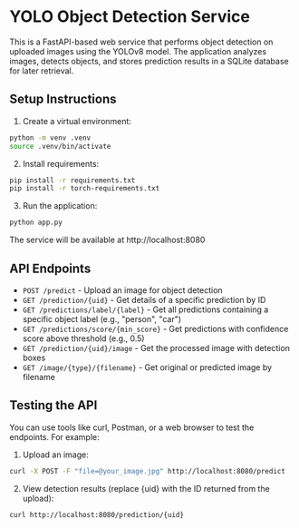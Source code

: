 # YOLO Object Detection Service

This is a FastAPI-based web service that performs object detection on uploaded images using the YOLOv8 model. The application analyzes images, detects objects, and stores prediction results in a SQLite database for later retrieval.

## Setup Instructions

1. Create a virtual environment:
```bash
python -m venv .venv
source .venv/bin/activate
```

2. Install requirements:
```bash
pip install -r requirements.txt
pip install -r torch-requirements.txt
```

3. Run the application:
```bash
python app.py
```

The service will be available at http://localhost:8080

## API Endpoints

* `POST /predict` - Upload an image for object detection
* `GET /prediction/{uid}` - Get details of a specific prediction by ID
* `GET /predictions/label/{label}` - Get all predictions containing a specific object label (e.g., "person", "car")
* `GET /predictions/score/{min_score}` - Get predictions with confidence score above threshold (e.g., 0.5)
* `GET /prediction/{uid}/image` - Get the processed image with detection boxes
* `GET /image/{type}/{filename}` - Get original or predicted image by filename

## Testing the API

You can use tools like curl, Postman, or a web browser to test the endpoints. For example:

1. Upload an image:
```bash
curl -X POST -F "file=@your_image.jpg" http://localhost:8080/predict
```

2. View detection results (replace {uid} with the ID returned from the upload):
```bash
curl http://localhost:8080/prediction/{uid}


